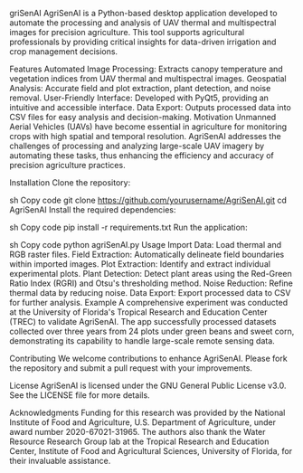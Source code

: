 griSenAI
AgriSenAI is a Python-based desktop application developed to automate the processing and analysis of UAV thermal and multispectral images for precision agriculture. This tool supports agricultural professionals by providing critical insights for data-driven irrigation and crop management decisions.

Features
Automated Image Processing: Extracts canopy temperature and vegetation indices from UAV thermal and multispectral images.
Geospatial Analysis: Accurate field and plot extraction, plant detection, and noise removal.
User-Friendly Interface: Developed with PyQt5, providing an intuitive and accessible interface.
Data Export: Outputs processed data into CSV files for easy analysis and decision-making.
Motivation
Unmanned Aerial Vehicles (UAVs) have become essential in agriculture for monitoring crops with high spatial and temporal resolution. AgriSenAI addresses the challenges of processing and analyzing large-scale UAV imagery by automating these tasks, thus enhancing the efficiency and accuracy of precision agriculture practices.

Installation
Clone the repository:

sh
Copy code
git clone https://github.com/yourusername/AgriSenAI.git
cd AgriSenAI
Install the required dependencies:

sh
Copy code
pip install -r requirements.txt
Run the application:

sh
Copy code
python agriSenAI.py
Usage
Import Data: Load thermal and RGB raster files.
Field Extraction: Automatically delineate field boundaries within imported images.
Plot Extraction: Identify and extract individual experimental plots.
Plant Detection: Detect plant areas using the Red-Green Ratio Index (RGRI) and Otsu's thresholding method.
Noise Reduction: Refine thermal data by reducing noise.
Data Export: Export processed data to CSV for further analysis.
Example
A comprehensive experiment was conducted at the University of Florida's Tropical Research and Education Center (TREC) to validate AgriSenAI. The app successfully processed datasets collected over three years from 24 plots under green beans and sweet corn, demonstrating its capability to handle large-scale remote sensing data.

Contributing
We welcome contributions to enhance AgriSenAI. Please fork the repository and submit a pull request with your improvements.

License
AgriSenAI is licensed under the GNU General Public License v3.0. See the LICENSE file for more details.

Acknowledgments
Funding for this research was provided by the National Institute of Food and Agriculture, U.S. Department of Agriculture, under award number 2020-67021-31965. The authors also thank the Water Resource Research Group lab at the Tropical Research and Education Center, Institute of Food and Agricultural Sciences, University of Florida, for their invaluable assistance.

